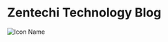 # Zentechi Technology Blog
![Icon Name](Assets/img/blog.png)
<!-- image credit: this image is from icons8-->
